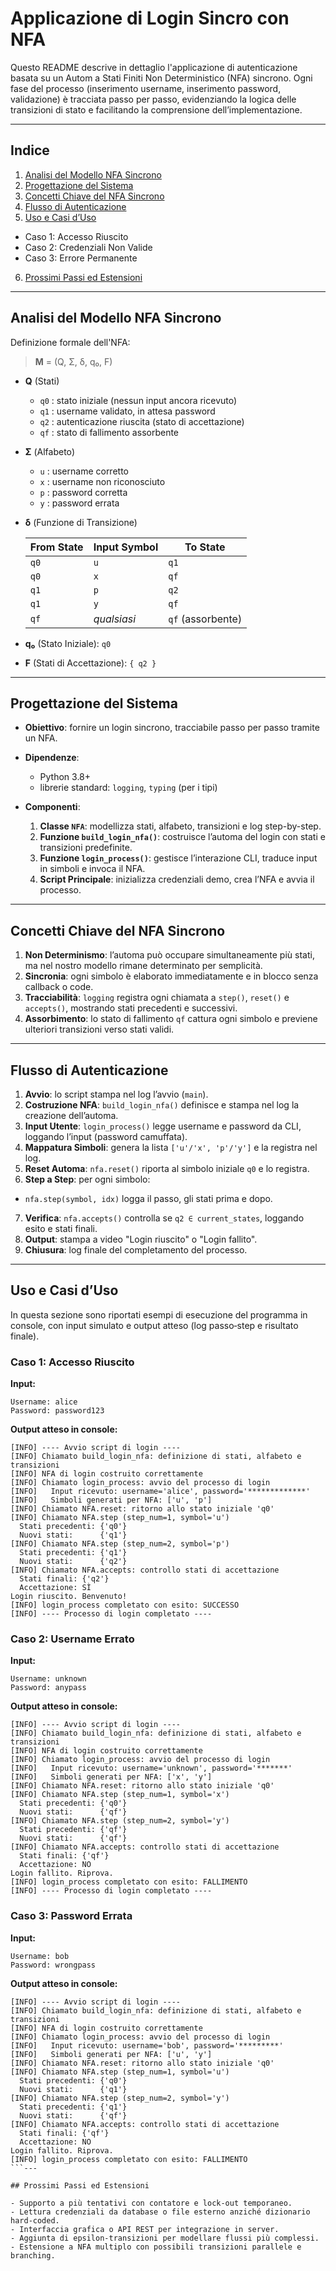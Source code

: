# Applicazione di Login Sincro con NFA

Questo README descrive in dettaglio l'applicazione di autenticazione basata su un Autom a Stati Finiti Non Deterministico (NFA) sincrono. Ogni fase del processo (inserimento username, inserimento password, validazione) è tracciata passo per passo, evidenziando la logica delle transizioni di stato e facilitando la comprensione dell’implementazione.

---

## Indice

1. [Analisi del Modello NFA Sincrono](#analisi-del-modello-nfa-sincrono)
2. [Progettazione del Sistema](#progettazione-del-sistema)
3. [Concetti Chiave del NFA Sincrono](#concetti-chiave-del-nfa-sincrono)
4. [Flusso di Autenticazione](#flusso-di-autenticazione)
5. [Uso e Casi d’Uso](#uso-e-casi-duso)

  * Caso 1: Accesso Riuscito
  * Caso 2: Credenziali Non Valide
  * Caso 3: Errore Permanente
6. [Prossimi Passi ed Estensioni](#prossimi-passi-ed-estensioni)

---

## Analisi del Modello NFA Sincrono

Definizione formale dell'NFA:

> **M** = (Q, Σ, δ, q₀, F)

* **Q** (Stati)

  * `q0` : stato iniziale (nessun input ancora ricevuto)
  * `q1` : username validato, in attesa password
  * `q2` : autenticazione riuscita (stato di accettazione)
  * `qf` : stato di fallimento assorbente

* **Σ** (Alfabeto)

  * `u` : username corretto
  * `x` : username non riconosciuto
  * `p` : password corretta
  * `y` : password errata

* **δ** (Funzione di Transizione)

  | From State | Input Symbol | To State          |
    | ---------- | ------------ | ----------------- |
  | `q0`       | `u`          | `q1`              |
  | `q0`       | `x`          | `qf`              |
  | `q1`       | `p`          | `q2`              |
  | `q1`       | `y`          | `qf`              |
  | `qf`       | *qualsiasi*  | `qf` (assorbente) |

* **q₀** (Stato Iniziale): `q0`

* **F** (Stati di Accettazione): `{ q2 }`

---

## Progettazione del Sistema

* **Obiettivo**: fornire un login sincrono, tracciabile passo per passo tramite un NFA.

* **Dipendenze**:

  * Python 3.8+
  * librerie standard: `logging`, `typing` (per i tipi)

* **Componenti**:

  1. **Classe `NFA`**: modellizza stati, alfabeto, transizioni e log step-by-step.
  2. **Funzione `build_login_nfa()`**: costruisce l’automa del login con stati e transizioni predefinite.
  3. **Funzione `login_process()`**: gestisce l’interazione CLI, traduce input in simboli e invoca il NFA.
  4. **Script Principale**: inizializza credenziali demo, crea l’NFA e avvia il processo.

---

## Concetti Chiave del NFA Sincrono

1. **Non Determinismo**: l’automa può occupare simultaneamente più stati, ma nel nostro modello rimane determinato per semplicità.
2. **Sincronia**: ogni simbolo è elaborato immediatamente e in blocco senza callback o code.
3. **Tracciabilità**: `logging` registra ogni chiamata a `step()`, `reset()` e `accepts()`, mostrando stati precedenti e successivi.
4. **Assorbimento**: lo stato di fallimento `qf` cattura ogni simbolo e previene ulteriori transizioni verso stati validi.

---

## Flusso di Autenticazione

1. **Avvio**: lo script stampa nel log l’avvio (`main`).
2. **Costruzione NFA**: `build_login_nfa()` definisce e stampa nel log la creazione dell’automa.
3. **Input Utente**: `login_process()` legge username e password da CLI, loggando l’input (password camuffata).
4. **Mappatura Simboli**: genera la lista `['u'/'x', 'p'/'y']` e la registra nel log.
5. **Reset Automa**: `nfa.reset()` riporta al simbolo iniziale `q0` e lo registra.
6. **Step a Step**: per ogni simbolo:

  * `nfa.step(symbol, idx)` logga il passo, gli stati prima e dopo.
7. **Verifica**: `nfa.accepts()` controlla se `q2 ∈ current_states`, loggando esito e stati finali.
8. **Output**: stampa a video "Login riuscito" o "Login fallito".
9. **Chiusura**: log finale del completamento del processo.

---

## Uso e Casi d’Uso

In questa sezione sono riportati esempi di esecuzione del programma in console, con input simulato e output atteso (log passo‑step e risultato finale).

### Caso 1: Accesso Riuscito

**Input:**

```text
Username: alice
Password: password123
```

**Output atteso in console:**

```text
[INFO] ---- Avvio script di login ----
[INFO] Chiamato build_login_nfa: definizione di stati, alfabeto e transizioni
[INFO] NFA di login costruito correttamente
[INFO] Chiamato login_process: avvio del processo di login
[INFO]   Input ricevuto: username='alice', password='*************'
[INFO]   Simboli generati per NFA: ['u', 'p']
[INFO] Chiamato NFA.reset: ritorno allo stato iniziale 'q0'
[INFO] Chiamato NFA.step (step_num=1, symbol='u')
  Stati precedenti: {'q0'}
  Nuovi stati:      {'q1'}
[INFO] Chiamato NFA.step (step_num=2, symbol='p')
  Stati precedenti: {'q1'}
  Nuovi stati:      {'q2'}
[INFO] Chiamato NFA.accepts: controllo stati di accettazione
  Stati finali: {'q2'}
  Accettazione: SÌ
Login riuscito. Benvenuto!
[INFO] login_process completato con esito: SUCCESSO
[INFO] ---- Processo di login completato ----
```

### Caso 2: Username Errato

**Input:**

```text
Username: unknown
Password: anypass
```

**Output atteso in console:**

```text
[INFO] ---- Avvio script di login ----
[INFO] Chiamato build_login_nfa: definizione di stati, alfabeto e transizioni
[INFO] NFA di login costruito correttamente
[INFO] Chiamato login_process: avvio del processo di login
[INFO]   Input ricevuto: username='unknown', password='*******'
[INFO]   Simboli generati per NFA: ['x', 'y']
[INFO] Chiamato NFA.reset: ritorno allo stato iniziale 'q0'
[INFO] Chiamato NFA.step (step_num=1, symbol='x')
  Stati precedenti: {'q0'}
  Nuovi stati:      {'qf'}
[INFO] Chiamato NFA.step (step_num=2, symbol='y')
  Stati precedenti: {'qf'}
  Nuovi stati:      {'qf'}
[INFO] Chiamato NFA.accepts: controllo stati di accettazione
  Stati finali: {'qf'}
  Accettazione: NO
Login fallito. Riprova.
[INFO] login_process completato con esito: FALLIMENTO
[INFO] ---- Processo di login completato ----
```

### Caso 3: Password Errata

**Input:**

```text
Username: bob
Password: wrongpass
```

**Output atteso in console:**

````text
[INFO] ---- Avvio script di login ----
[INFO] Chiamato build_login_nfa: definizione di stati, alfabeto e transizioni
[INFO] NFA di login costruito correttamente
[INFO] Chiamato login_process: avvio del processo di login
[INFO]   Input ricevuto: username='bob', password='*********'
[INFO]   Simboli generati per NFA: ['u', 'y']
[INFO] Chiamato NFA.reset: ritorno allo stato iniziale 'q0'
[INFO] Chiamato NFA.step (step_num=1, symbol='u')
  Stati precedenti: {'q0'}
  Nuovi stati:      {'q1'}
[INFO] Chiamato NFA.step (step_num=2, symbol='y')
  Stati precedenti: {'q1'}
  Nuovi stati:      {'qf'}
[INFO] Chiamato NFA.accepts: controllo stati di accettazione
  Stati finali: {'qf'}
  Accettazione: NO
Login fallito. Riprova.
[INFO] login_process completato con esito: FALLIMENTO
```---

## Prossimi Passi ed Estensioni

- Supporto a più tentativi con contatore e lock-out temporaneo.
- Lettura credenziali da database o file esterno anziché dizionario hard‑coded.
- Interfaccia grafica o API REST per integrazione in server.
- Aggiunta di epsilon-transizioni per modellare flussi più complessi.
- Estensione a NFA multiplo con possibili transizioni parallele e branching.

````
